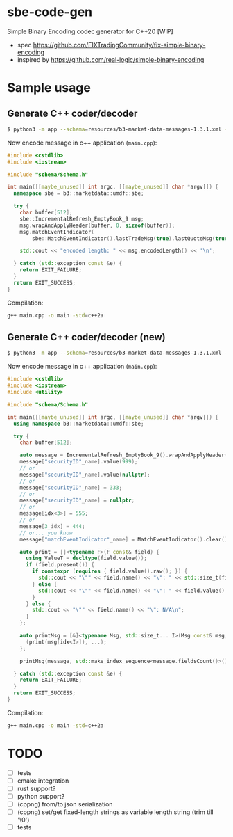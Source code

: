 # sbe-code-gen

Simple Binary Encoding codec generator for C++20 [WIP]

* spec https://github.com/FIXTradingCommunity/fix-simple-binary-encoding
* inspired by https://github.com/real-logic/simple-binary-encoding

# Sample usage

## Generate C++ coder/decoder

```sh
$ python3 -m app --schema=resources/b3-market-data-messages-1.3.1.xml --destination=$PWD/schema --generator=cpp
```

Now encode message in c++ application (`main.cpp`):
```c++
#include <cstdlib>
#include <iostream>

#include "schema/Schema.h"

int main([[maybe_unused]] int argc, [[maybe_unused]] char *argv[]) {
  namespace sbe = b3::marketdata::umdf::sbe;

  try {
    char buffer[512];
    sbe::IncrementalRefresh_EmptyBook_9 msg;
    msg.wrapAndApplyHeader(buffer, 0, sizeof(buffer));
    msg.matchEventIndicator(
        sbe::MatchEventIndicator().lastTradeMsg(true).lastQuoteMsg(true));

    std::cout << "encoded length: " << msg.encodedLength() << '\n';

  } catch (std::exception const &e) {
    return EXIT_FAILURE;
  }
  return EXIT_SUCCESS;
}

```

Compilation:
```sh
g++ main.cpp -o main -std=c++2a
```

## Generate C++ coder/decoder (new)

```sh
$ python3 -m app --schema=resources/b3-market-data-messages-1.3.1.xml --destination=$PWD/schema --generator=cppng
```

Now encode message in c++ application (`main.cpp`):
```c++
#include <cstdlib>
#include <iostream>
#include <utility>

#include "schema/Schema.h"

int main([[maybe_unused]] int argc, [[maybe_unused]] char *argv[]) {
  using namespace b3::marketdata::umdf::sbe;

  try {
    char buffer[512];

    auto message = IncrementalRefresh_EmptyBook_9().wrapAndApplyHeader(buffer, 0, sizeof(buffer));
    message["securityID"_name].value(999);
    // or
    message["securityID"_name].value(nullptr);
    // or
    message["securityID"_name] = 333;
    // or
    message["securityID"_name] = nullptr;
    // or
    message[idx<3>] = 555;
    // or
    message[3_idx] = 444;
    // or... you know
    message["matchEventIndicator"_name] = MatchEventIndicator().clear().lastTradeMsg(true).lastQuoteMsg(true);

    auto print = []<typename F>(F const& field) {
      using ValueT = decltype(field.value());
      if (field.present()) {
        if constexpr (requires { field.value().raw(); }) {
          std::cout << "\"" << field.name() << "\": " << std::size_t(field.value().raw()) << '\n';
        } else {
          std::cout << "\"" << field.name() << "\": " << field.value() << '\n';
        }
      } else {
        std::cout << "\"" << field.name() << "\": N/A\n";
      }
    };

    auto printMsg = [&]<typename Msg, std::size_t... I>(Msg const& msg, std::index_sequence<I...>) {
      (print(msg[idx<I>]), ...);
    };

    printMsg(message, std::make_index_sequence<message.fieldsCount()>());

  } catch (std::exception const &e) {
    return EXIT_FAILURE;
  }
  return EXIT_SUCCESS;
}

```

Compilation:
```sh
g++ main.cpp -o main -std=c++2a
```

# TODO

- [  ] tests
- [  ] cmake integration
- [  ] rust support?
- [  ] python support?
- [  ] (cppng) from/to json serialization
- [  ] (cppng) set/get fixed-length strings as variable length string (trim till '\0')
- [  ] tests
